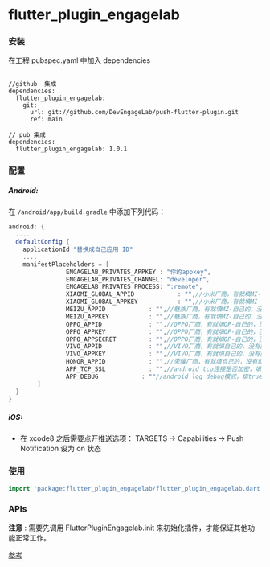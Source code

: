 # flutter_plugin_engagelab

### 安装

在工程 pubspec.yaml 中加入 dependencies

```
  
//github  集成
dependencies:
  flutter_plugin_engagelab:
    git:
      url: git://github.com/DevEngageLab/push-flutter-plugin.git
      ref: main
      
// pub 集成
dependencies:
  flutter_plugin_engagelab: 1.0.1
```

### 配置

##### Android:

在 `/android/app/build.gradle` 中添加下列代码：

```groovy
android: {
  ....
  defaultConfig {
    applicationId "替换成自己应用 ID"
    ....
    manifestPlaceholders = [
                ENGAGELAB_PRIVATES_APPKEY : "你的appkey",
                ENGAGELAB_PRIVATES_CHANNEL: "developer",
                ENGAGELAB_PRIVATES_PROCESS: ":remote",
                XIAOMI_GLOBAL_APPID            : "",//小米厂商，有就填MI-自己的，没有就不用填，保留为""
                XIAOMI_GLOBAL_APPKEY           : "",//小米厂商，有就填MI-自己的，没有就不用填，保留为""
                MEIZU_APPID            : "",//魅族厂商，有就填MZ-自己的，没有就不用填，保留为""
                MEIZU_APPKEY           : "",//魅族厂商，有就填MZ-自己的，没有就不用填，保留为""
                OPPO_APPID             : "",//OPPO厂商，有就填OP-自己的，没有就不用填，保留为""
                OPPO_APPKEY            : "",//OPPO厂商，有就填OP-自己的，没有就不用填，保留为""
                OPPO_APPSECRET         : "",//OPPO厂商，有就填OP-自己的，没有就不用填，保留为""
                VIVO_APPID             : "",//VIVO厂商，有就填自己的，没有就不用填，保留为""
                VIVO_APPKEY            : "",//VIVO厂商，有就填自己的，没有就不用填，保留为""
                HONOR_APPID            : "",//荣耀厂商，有就填自己的，没有就不用填，保留为""
                APP_TCP_SSL            : "",//android tcp连接是否加密，填true为加密，其他为不加密，可保留为""，这个数据要生效需在AndroidManifest.xml中的application添加android:name="com.engagelab.privates.flutter_plugin_engagelab.MTApplication"该对象
                APP_DEBUG            : ""//android log debug模式，填true为debug模式，其他为非debug模式，可保留为""，这个数据要生效需在AndroidManifest.xml中的application添加android:name="com.engagelab.privates.flutter_plugin_engagelab.MTApplication"该对象
        ]
  }    
}
```

##### iOS:

- 在 xcode8 之后需要点开推送选项： TARGETS -> Capabilities -> Push Notification 设为 on 状态

### 使用

```dart
import 'package:flutter_plugin_engagelab/flutter_plugin_engagelab.dart';
```

### APIs

**注意** : 需要先调用 FlutterPluginEngagelab.init 来初始化插件，才能保证其他功能正常工作。

 [参考](./documents/APIs.md)

